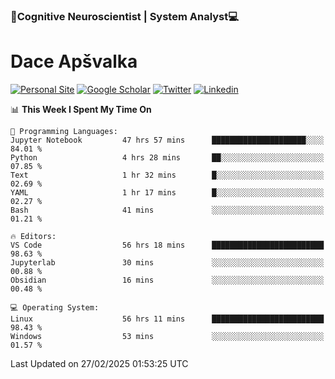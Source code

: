 ### 🧠Cognitive Neuroscientist | System Analyst💻
# Dace Apšvalka

[![Personal Site](https://img.shields.io/badge/website-teal?style=for-the-badge&logo=About.me&logoColor=white)](https://dcdace.net/)
[![Google Scholar](https://img.shields.io/badge/Scholar-yellow?style=for-the-badge&logo=googlescholar&logoColor=ffffff)](https://scholar.google.com/citations?hl=en&user=W8q0HBkAAAAJ&view_op=list_works&sortby=pubdate)
[![Twitter](https://img.shields.io/badge/Twitter-1DA1F2?logo=twitter&logoColor=white&style=for-the-badge)](https://twitter.com/dcdace)
[![Linkedin](https://img.shields.io/badge/linkedin-0077B5?logo=linkedin&logoColor=white&style=for-the-badge)](https://www.linkedin.com/in/dace-apsvalka/)

<!--
[![Dace's wakatime stats](https://github-readme-stats.vercel.app/api/wakatime?username=dcdace&theme=react&layout=compact&custom_title=Coding+past+7+days&v=2)](https://github.com/dcdace/dcdace)


[![github](https://img.shields.io/github/followers/dcdace?logo=github&style=plastic)](https://github.com/dcdace?tab=followers "GitHub followers")
[![wakatime](https://wakatime.com/badge/user/6e7556d3-b1db-4eef-a7e8-9bad735fc27e.svg?style=plastic?v=2)](https://wakatime.com/@6e7556d3-b1db-4eef-a7e8-9bad735fc27e "Total time coded since Feb 28 2022")

[![twitter](https://img.shields.io/twitter/follow/dcdace?label=followers&logo=twitter&color=%23007ec6&style=plastic)](https://twitter.com/dcdace "Twitter followers")

[![Dace's languages](https://github-readme-stats-one-nu-13.vercel.app/api/top-langs/?username=dcdace&langs_count=10&theme=nord&layout=compact)](https://github.com/anuraghazra/github-readme-stats) 
[![Dace's GitHub stats](https://github-readme-stats-one-nu-13.vercel.app/api?username=dcdace&theme=dracula&hide=prs,issues&count_private=true&show_icons=true&hide_rank=true&include_all_commits=true&hide_title=false&custom_title=GitHub+Stats)](https://github.com/anuraghazra/github-readme-stats)
-->

<!--START_SECTION:waka-->
📊 **This Week I Spent My Time On** 

```text
💬 Programming Languages: 
Jupyter Notebook         47 hrs 57 mins      █████████████████████░░░░   84.01 % 
Python                   4 hrs 28 mins       ██░░░░░░░░░░░░░░░░░░░░░░░   07.85 % 
Text                     1 hr 32 mins        █░░░░░░░░░░░░░░░░░░░░░░░░   02.69 % 
YAML                     1 hr 17 mins        █░░░░░░░░░░░░░░░░░░░░░░░░   02.27 % 
Bash                     41 mins             ░░░░░░░░░░░░░░░░░░░░░░░░░   01.21 % 

🔥 Editors: 
VS Code                  56 hrs 18 mins      █████████████████████████   98.63 % 
Jupyterlab               30 mins             ░░░░░░░░░░░░░░░░░░░░░░░░░   00.88 % 
Obsidian                 16 mins             ░░░░░░░░░░░░░░░░░░░░░░░░░   00.48 % 

💻 Operating System: 
Linux                    56 hrs 11 mins      █████████████████████████   98.43 % 
Windows                  53 mins             ░░░░░░░░░░░░░░░░░░░░░░░░░   01.57 % 
```


 Last Updated on 27/02/2025 01:53:25 UTC
<!--END_SECTION:waka-->

